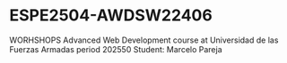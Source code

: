 # ESPE2504-AWDSW22406
WORHSHOPS
Advanced Web Development course at Universidad de las Fuerzas Armadas period 202550
Student: Marcelo Pareja
